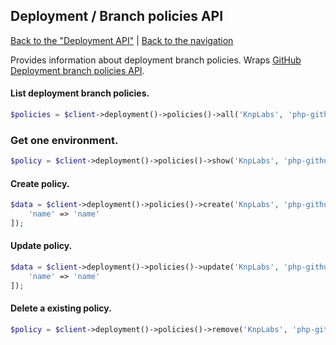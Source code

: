 ## Deployment / Branch policies API
[Back to the "Deployment API"](../deployments.md) | [Back to the navigation](../index.md)

Provides information about deployment branch policies. Wraps [GitHub Deployment branch policies API](https://docs.github.com/en/rest/deployments/branch-policies?apiVersion=2022-11-28#about-deployment-branch-policies).

#### List deployment branch policies.

```php
$policies = $client->deployment()->policies()->all('KnpLabs', 'php-github-api', 'production');
```

### Get one environment.

```php
$policy = $client->deployment()->policies()->show('KnpLabs', 'php-github-api', 'production', $branchPolicyId);
```

#### Create policy.

```php
$data = $client->deployment()->policies()->create('KnpLabs', 'php-github-api', 'production', [
    'name' => 'name'
]);
```

#### Update policy.

```php
$data = $client->deployment()->policies()->update('KnpLabs', 'php-github-api', 'production', $branchPolicyId, [
    'name' => 'name'
]);
```

#### Delete a existing policy.

```php
$policy = $client->deployment()->policies()->remove('KnpLabs', 'php-github-api', 'production', $branchPolicyId);
```
